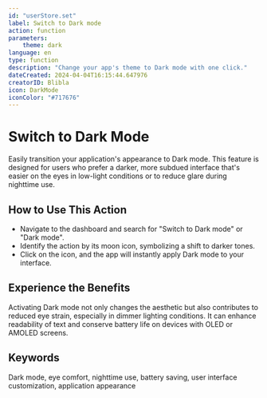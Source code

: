 ```yaml
---
id: "userStore.set"
label: Switch to Dark mode
action: function
parameters:
    theme: dark
language: en
type: function
description: "Change your app's theme to Dark mode with one click."
dateCreated: 2024-04-04T16:15:44.647976
creatorID: Blibla
icon: DarkMode
iconColor: "#717676"
---
```


# Switch to Dark Mode

Easily transition your application's appearance to Dark mode. This feature is designed for users who prefer a darker, more subdued interface that's easier on the eyes in low-light conditions or to reduce glare during nighttime use.

## How to Use This Action

- Navigate to the dashboard and search for "Switch to Dark mode" or "Dark mode".
- Identify the action by its moon icon, symbolizing a shift to darker tones.
- Click on the icon, and the app will instantly apply Dark mode to your interface.

## Experience the Benefits

Activating Dark mode not only changes the aesthetic but also contributes to reduced eye strain, especially in dimmer lighting conditions. It can enhance readability of text and conserve battery life on devices with OLED or AMOLED screens.

## Keywords
Dark mode, eye comfort, nighttime use, battery saving, user interface customization, application appearance

